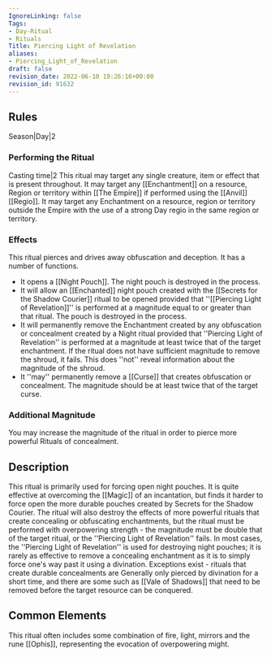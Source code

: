 ```yaml
---
IgnoreLinking: false
Tags:
- Day-Ritual
- Rituals
Title: Piercing Light of Revelation
aliases:
- Piercing_Light_of_Revelation
draft: false
revision_date: 2022-06-10 19:26:16+00:00
revision_id: 91632
---
```


## Rules
Season|Day|2
### Performing the Ritual
Casting time|2 This ritual may target any single creature, item or effect that is present throughout. It may target any [[Enchantment]] on a resource, Region or territory within [[The Empire]] if performed using the [[Anvil]] [[Regio]]. It may target any Enchantment on a resource, region or territory outside the Empire with the use of a strong Day regio in the same region or territory.
### Effects
This ritual pierces and drives away obfuscation and deception. It has a number of functions.
* It opens a [[Night Pouch]]. The night pouch is destroyed in the process.
* It will allow an [[Enchanted]] night pouch created with the [[Secrets for the Shadow Courier]] ritual to be opened provided that ''[[Piercing Light of Revelation]]'' is performed at a magnitude equal to or greater than that ritual. The pouch is destroyed in the process.
* It will permanently remove the Enchantment created by any obfuscation or concealment created by a Night ritual provided that ''Piercing Light of Revelation'' is performed at a magnitude at least twice that of the target enchantment. If the ritual does not have sufficient magnitude to remove the shroud, it fails. This does ''not'' reveal information about the magnitude of the shroud.
* It ''may'' permanently remove a [[Curse]] that creates obfuscation or concealment. The magnitude should be at least twice that of the target curse.
### Additional Magnitude
You may increase the magnitude of the ritual in order to pierce more powerful Rituals of concealment.
## Description
This ritual is primarily used for forcing open night pouches. It is quite effective at overcoming the [[Magic]] of an incantation, but finds it harder to force open the more durable pouches created by Secrets for the Shadow Courier. The ritual will also destroy the effects of more powerful rituals that create concealing or obfuscating enchantments, but the ritual must be performed with overpowering strength - the magnitude must be double that of the target ritual, or the ''Piercing Light of Revelation'' fails. 
In most cases, the ''Piercing Light of Revelation'' is used for destroying night pouches; it is rarely as effective to remove a concealing enchantment as it is to simply force one's way past it using a divination. Exceptions exist - rituals that create durable concealments are Generally only pierced by divination for a short time, and there are some such as [[Vale of Shadows]] that need to be removed before the target resource can be conquered.
## Common Elements
This ritual often includes some combination of fire, light, mirrors and the rune [[Ophis]], representing the evocation of overpowering might.